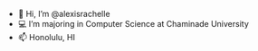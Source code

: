 - 👋 Hi, I’m @alexisrachelle
- 💻 I’m majoring in Computer Science at Chaminade University
- 📫 Honolulu, HI

<!---
alexisrachelle/alexisrachelle is a ✨ special ✨ repository because its `README.md` (this file) appears on your GitHub profile.
You can click the Preview link to take a look at your changes.
--->
